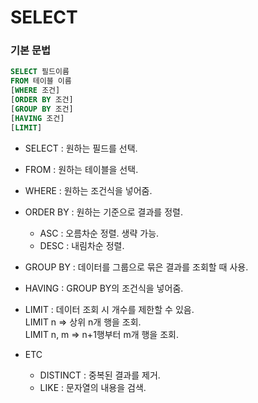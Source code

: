 SELECT
===

### 기본 문법

~~~SQL
SELECT 필드이름
FROM 테이블 이름
[WHERE 조건]
[ORDER BY 조건]
[GROUP BY 조건]
[HAVING 조건]
[LIMIT]
~~~

- SELECT : 원하는 필드를 선택.
- FROM : 원하는 테이블을 선택.
- WHERE : 원하는 조건식을 넣어줌.
- ORDER BY : 원하는 기준으로 결과를 정렬. <br>
  - ASC : 오름차순 정렬. 생략 가능. <br>
  - DESC : 내림차순 정렬.
  
- GROUP BY : 데이터를 그룹으로 묶은 결과를 조회할 때 사용.
- HAVING : GROUP BY의 조건식을 넣어줌.
- LIMIT : 데이터 조회 시 개수를 제한할 수 있음. <br>
  LIMIT n    => 상위 n개 행을 조회. <br>
  LIMIT n, m => n+1행부터 m개 행을 조회. <br>

- ETC <br>
  - DISTINCT : 중복된 결과를 제거.
  - LIKE : 문자열의 내용을 검색.
